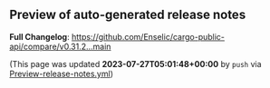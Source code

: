## Preview of auto-generated release notes
<!-- Release notes generated using configuration in .github/release.yml at main -->



**Full Changelog**: https://github.com/Enselic/cargo-public-api/compare/v0.31.2...main


(This page was updated **2023-07-27T05:01:48+00:00** by `push` via [Preview-release-notes.yml](https://github.com/Enselic/cargo-public-api/actions/runs/5676709729))
